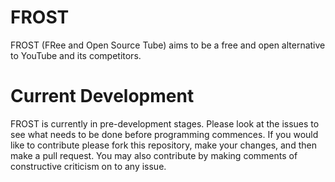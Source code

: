 FROST
=====

FROST (FRee and Open Source Tube) aims to be a free and open alternative to YouTube and its competitors.


Current Development
===================

FROST is currently in pre-development stages. Please look at the issues to see what needs to be done before programming commences.
If you would like to contribute please fork this repository, make your changes, and then make a pull request. You may also contribute by making comments of constructive criticism on to any issue.
